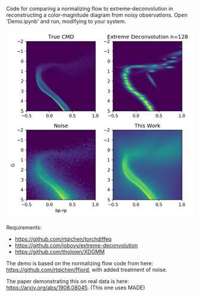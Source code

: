 Code for comparing a normalizing flow to extreme-deconvolution
in reconstructing a color-magnitude diagram
from noisy observations. Open 'Demo.ipynb' and run,
modifying to your system.

![](t1.png)

Requirements:
- https://github.com/rtqichen/torchdiffeq
- https://github.com/jobovy/extreme-deconvolution
- https://github.com/tholoien/XDGMM

The demo is based on the normalizing flow code from here: https://github.com/rtqichen/ffjord, with added treatment of noise.

The paper demonstrating this on real data is here: https://arxiv.org/abs/1908.08045. (This one uses MADE)
